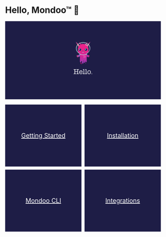 # Hello, Mondoo™  👋

![Hi](./static/hello.png)

<style>
.tile {
  display:block;
  height: 200px;
  width: 100%;
  border: none;
  background-color: #1E1D46 !important;
  color: white !important;
  font-size: 20px;
  margin-right: 10px;
  margin-bottom: 10px;
  line-height: 200px;
  text-align:center;
}

.tile:last-child {
  margin-right: 0px;
}

.flex-container {
  display: flex;
  flex-wrap: nowrap;
}
</style>

<p>
<div class="flex-container">
  <a href="./getstarted/" class="tile">
    <spans>
      Getting Started
    </span>
  </a>
  <a href="./installation/" class="tile">
    <span >
      Installation
    </span>
  </a>
</div>
<div class="flex-container">
  <a href="./cli/" class="tile">
    <span class="tile">
      Mondoo CLI
    </span>
  </a>
  <a href="./integration.html" class="tile">
    <span class="tile">
      Integrations
    </span>
  </a>
</div>
<p>
